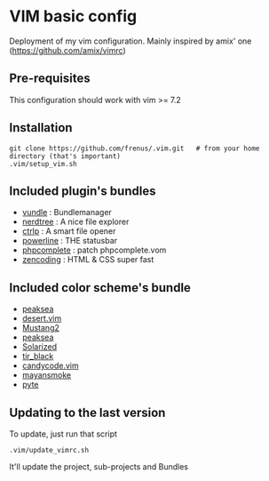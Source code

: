 # VIM basic config

Deployment of my vim configuration. Mainly inspired by amix' one (https://github.com/amix/vimrc)

## Pre-requisites

This configuration should work with vim >= 7.2

## Installation

	git clone https://github.com/frenus/.vim.git   # from your home directory (that's important)
	.vim/setup_vim.sh

## Included plugin's bundles
 * [vundle](https://github.com/marik/vundle) : Bundlemanager
 * [nerdtree](https://github.com/scrooloose/nerdtree) : A nice file explorer
 * [ctrlp](https://github.com/kien/ctrlp.vim) : A smart file opener
 * [powerline](https://github.com/Lokaltog/vim-powerline) : THE statusbar
 * [phpcomplete](https://github.com/shawncplus/phpcomplete.vim) : patch phpcomplete.vom
 * [zencoding](https://github.com/mattn/zencoding-vim) : HTML & CSS super fast

## Included color scheme's bundle
 * [peaksea](https://github.com/vim-scripts/peaksea.git)
 * [desert.vim](https://github.com/vim-scripts/desert.vim.git)
 * [Mustang2](https://github.com/vim-scripts/Mustang2.git)
 * [peaksea](https://github.com/vim-scripts/peaksea.git)
 * [Solarized](https://github.com/vim-scripts/Solarized.git)
 * [tir_black](https://github.com/vim-scripts/tir_black.git)
 * [candycode.vim](https://github.com/vim-scripts/candycode.vim.git)
 * [mayansmoke](https://github.com/vim-scripts/mayansmoke.git)
 * [pyte](https://github.com/vim-scripts/pyte.git)
 

## Updating to the last version
To update, just run that script

	.vim/update_vimrc.sh

It'll update the project, sub-projects and Bundles

